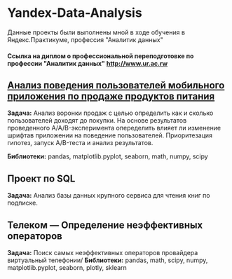 # Yandex-Data-Analysis
Данные проекты были выполнены мной в ходе обучения в Яндекс.Практикуме, профессия "Аналитик данных"
#### Ссылка на диплом о профессиональной переподготовке по профессии "Аналитик данных" <http://www.ur.ac.rw>
         
## [Анализ поведения пользователей мобильного приложения по продаже продуктов питания](https://github.com/marinaraisheva/Yandex-Data-Analysis/blob/48c376b6349f124c34d722717fbbbee011602447/logs_exp)
**Задача:** Анализ воронки продаж с целью определить как и сколько пользователей доходят до покупки. На основе результатов проведенного A/A/B-эксперимента опеределить влияет ли изменение шрифтав приложении на поведение пользователей. Приоритезация гипотез, запуск A/B-теста и анализ результатов.

**Библиотеки:** pandas, matplotlib.pyplot, seaborn, math, numpy, scipy

## Проект по SQL
**Задача:** Анализ базы данных крупного сервиса для чтения книг по подписке.

## Телеком — Определение неэффективных операторов
**Задача:** Поиск самых неэффективных операторов провайдера виртуальный телефонии/
**Библиотеки:** pandas, math, scipy, numpy, matplotlib.pyplot, seaborn, plotly, sklearn

